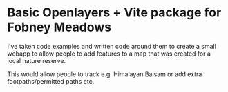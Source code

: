 # Basic Openlayers + Vite package for Fobney Meadows

I've taken code examples and written code around them to create a small
webapp to allow people to add features to a map that was created for a local
nature reserve.

This would allow people to track e.g. Himalayan Balsam or add extra
footpaths/permitted paths etc.
